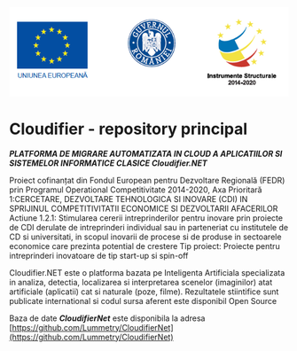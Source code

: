 ![Fonduri](/logos_eu.png)

# Cloudifier - repository principal


***PLATFORMA DE MIGRARE AUTOMATIZATA IN CLOUD A APLICATIILOR SI SISTEMELOR INFORMATICE CLASICE Cloudifier.NET***

Proiect cofinanțat din Fondul European pentru Dezvoltare Regională (FEDR) prin Programul Operational Competitivitate 2014-2020, Axa Prioritară 1:CERCETARE, DEZVOLTARE TEHNOLOGICA SI INOVARE (CDI) IN SPRIJINUL COMPETITIVITATII ECONOMICE SI DEZVOLTARII AFACERILOR
Actiune 1.2.1: Stimularea cererii intreprinderilor pentru inovare prin proiecte de CDI derulate de intreprinderi individual sau in parteneriat cu institutele de CD si universitati, in scopul inovarii de procese si de produse in sectoarele economice care prezinta potential de crestere
Tip proiect: Proiecte pentru intreprinderi inovatoare de tip start-up si spin-off


Cloudifier.NET este o platforma bazata pe Inteligenta Artificiala specializata in analiza, detectia, localizarea si interpretarea scenelor (imaginilor) atat artificiale (aplicatii) cat si naturale (poze, filme). Rezultatele stiintifice sunt publicate international si codul sursa aferent este disponibil Open Source

Baza de date ***CloudifierNet*** este disponibila la adresa [https://github.com/Lummetry/CloudifierNet](https://github.com/Lummetry/CloudifierNet)
